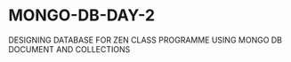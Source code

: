 # MONGO-DB-DAY-2
DESIGNING DATABASE FOR ZEN CLASS PROGRAMME USING MONGO DB DOCUMENT AND COLLECTIONS
